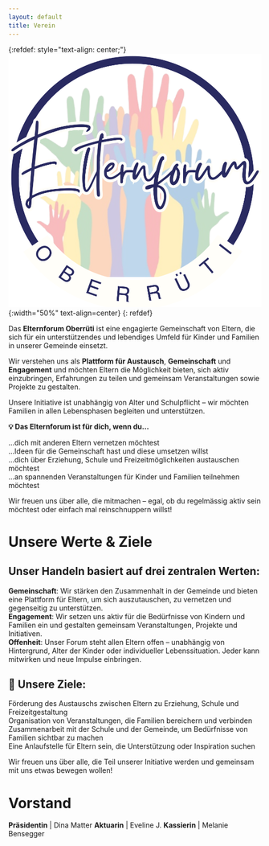 ```yaml
---
layout: default
title: Verein
---
```


{:refdef: style="text-align: center;"}
![image](/assets/img/1.svg){:width="50%" text-align=center}
{: refdef}


Das **Elternforum Oberrüti** ist eine engagierte Gemeinschaft von Eltern, die sich für ein unterstützendes und lebendiges Umfeld für Kinder und Familien in unserer Gemeinde einsetzt.  

Wir verstehen uns als **Plattform für Austausch**, **Gemeinschaft** und **Engagement** und möchten Eltern die Möglichkeit bieten, sich aktiv einzubringen, Erfahrungen zu teilen und gemeinsam Veranstaltungen sowie Projekte zu gestalten.  

Unsere Initiative ist unabhängig von Alter und Schulpflicht – wir möchten Familien in allen Lebensphasen begleiten und unterstützen.

**💡 Das Elternforum ist für dich, wenn du…**

…dich mit anderen Eltern vernetzen möchtest  
…Ideen für die Gemeinschaft hast und diese umsetzen willst  
…dich über Erziehung, Schule und Freizeitmöglichkeiten austauschen möchtest  
…an spannenden Veranstaltungen für Kinder und Familien teilnehmen möchtest  

Wir freuen uns über alle, die mitmachen – egal, ob du regelmässig aktiv sein möchtest oder einfach mal reinschnuppern willst!  

# Unsere Werte & Ziele

## Unser Handeln basiert auf drei zentralen Werten:  
 **Gemeinschaft**: Wir stärken den Zusammenhalt in der Gemeinde und bieten eine Plattform für Eltern, um sich auszutauschen, zu vernetzen und gegenseitig zu unterstützen.  
 **Engagement**: Wir setzen uns aktiv für die Bedürfnisse von Kindern und Familien ein und gestalten gemeinsam Veranstaltungen, Projekte und Initiativen.  
 **Offenheit**: Unser Forum steht allen Eltern offen – unabhängig von Hintergrund, Alter der Kinder oder individueller Lebenssituation. Jeder kann mitwirken und neue Impulse einbringen.  

## 🎯 Unsere Ziele:
 Förderung des Austauschs zwischen Eltern zu Erziehung, Schule und Freizeitgestaltung  
 Organisation von Veranstaltungen, die Familien bereichern und verbinden  
 Zusammenarbeit mit der Schule und der Gemeinde, um Bedürfnisse von Familien sichtbar zu machen  
 Eine Anlaufstelle für Eltern sein, die Unterstützung oder Inspiration suchen  

Wir freuen uns über alle, die Teil unserer Initiative werden und gemeinsam mit uns etwas bewegen wollen!
# Vorstand

**Präsidentin** | Dina Matter
**Aktuarin** | Eveline J.
**Kassierin** | Melanie Bensegger

